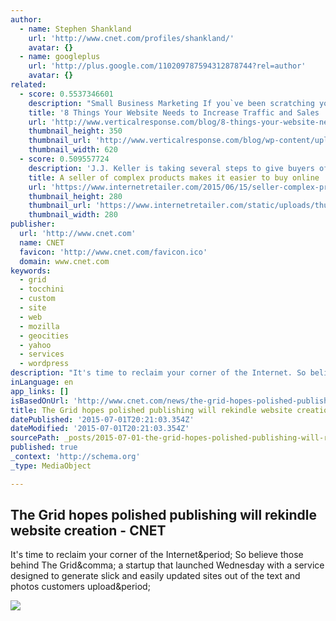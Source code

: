 ```yaml
---
author:
  - name: Stephen Shankland
    url: 'http://www.cnet.com/profiles/shankland/'
    avatar: {}
  - name: googleplus
    url: 'http://plus.google.com/110209787594312878744?rel=author'
    avatar: {}
related:
  - score: 0.5537346601
    description: "Small Business Marketing If you`ve been scratching your head trying to understand why your website isn't getting much traffic, keeping visitors` attention or converting visits to actual sales, we`ve got some tips to help solve this issue."
    title: '8 Things Your Website Needs to Increase Traffic and Sales | VerticalResponse Blog'
    url: 'http://www.verticalresponse.com/blog/8-things-your-website-needs-to-increase-traffic-and-sales/'
    thumbnail_height: 350
    thumbnail_url: 'http://www.verticalresponse.com/blog/wp-content/uploads/2015/06/websiteblog3.png'
    thumbnail_width: 620
  - score: 0.509557724
    description: 'J.J. Keller is taking several steps to give buyers of its regulatory compliance materials a reason to purchase online. J.J. Keller & Associates Inc., a family-owned company in business since 1953, sells more than 6,000 products and services designed to help companies learn about and comply with government and industry regulations and operating standards.'
    title: A seller of complex products makes it easier to buy online
    url: 'https://www.internetretailer.com/2015/06/15/seller-complex-products-makes-it-easier-buy-online'
    thumbnail_height: 280
    thumbnail_url: 'https://www.internetretailer.com/static/uploads/thumbs/armwrestle_jpg_280x280_crop_q95.jpg'
    thumbnail_width: 280
publisher:
  url: 'http://www.cnet.com'
  name: CNET
  favicon: 'http://www.cnet.com/favicon.ico'
  domain: www.cnet.com
keywords:
  - grid
  - tocchini
  - custom
  - site
  - web
  - mozilla
  - geocities
  - yahoo
  - services
  - wordpress
description: "It's time to reclaim your corner of the Internet. So believe those behind The Grid, a startup that launched Wednesday with a service designed to generate slick and easily updated sites out of the text and photos customers upload."
inLanguage: en
app_links: []
isBasedOnUrl: 'http://www.cnet.com/news/the-grid-hopes-polished-publishing-will-rekindle-website-creation/'
title: The Grid hopes polished publishing will rekindle website creation - CNET
datePublished: '2015-07-01T20:21:03.354Z'
dateModified: '2015-07-01T20:21:03.354Z'
sourcePath: _posts/2015-07-01-the-grid-hopes-polished-publishing-will-rekindle-website-cre.md
published: true
_context: 'http://schema.org'
_type: MediaObject

---
```

<article style=""><h1>The Grid hopes polished publishing will rekindle website creation - CNET</h1><p>It's time to reclaim your corner of the Internet&amp;period; So believe those behind The Grid&amp;comma; a startup that launched Wednesday with a service designed to generate slick and easily updated sites out of the text and photos customers upload&amp;period;</p><img src="http://cnet2.cbsistatic.com/hub/i/r/2014/10/08/672a6c7f-caa8-472f-ab02-7c224432bbf4/thumbnail/670x503/efea2e117fcc69e547d39eccc8a26fb5/the-grid-logo-larger.jpg" /></article>